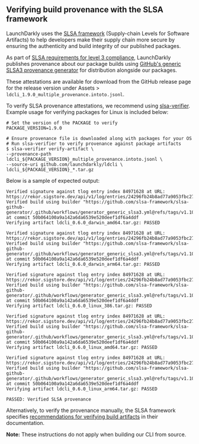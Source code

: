 ## Verifying build provenance with the SLSA framework

LaunchDarkly uses the [SLSA framework](https://slsa.dev/spec/v1.0/about) (Supply-chain Levels for Software Artifacts) to help developers make their supply chain more secure by ensuring the authenticity and build integrity of our published packages.

As part of [SLSA requirements for level 3 compliance](https://slsa.dev/spec/v1.0/requirements), LaunchDarkly publishes provenance about our package builds using [GitHub's generic SLSA3 provenance generator](https://github.com/slsa-framework/slsa-github-generator/blob/main/internal/builders/generic/README.md#generation-of-slsa3-provenance-for-arbitrary-projects) for distribution alongside our packages.

<!-- x-release-please-start-version -->
These attestations are available for download from the GitHub release page for the release version under Assets > `ldcli_1.9.0_multiple_provenance.intoto.jsonl`.
<!-- x-release-please-end -->

To verify SLSA provenance attestations, we recommend using [slsa-verifier](https://github.com/slsa-framework/slsa-verifier). Example usage for verifying packages for Linux is included below: 

<!-- x-release-please-start-version -->
```
# Set the version of the PACKAGE to verify
PACKAGE_VERSION=1.9.0
```
<!-- x-release-please-end -->

```
# Ensure provenance file is downloaded along with packages for your OS
# Run slsa-verifier to verify provenance against package artifacts 
$ slsa-verifier verify-artifact \
--provenance-path ldcli_${PACKAGE_VERSION}_multiple_provenance.intoto.jsonl \
--source-uri github.com/launchdarkly/ldcli \
ldcli_${PACKAGE_VERSION}_*.tar.gz
```

Below is a sample of expected output:
```
Verified signature against tlog entry index 84971628 at URL: https://rekor.sigstore.dev/api/v1/log/entries/24296fb24b8ad77a9053fbc27f7e695f7bcf705e69e3596a48e4759b9f9429725d4fec327c9d09bf
Verified build using builder "https://github.com/slsa-framework/slsa-github-generator/.github/workflows/generator_generic_slsa3.yml@refs/tags/v1.10.0" at commit 50b064100a9a142a6da6539e520deef1df6a4ddf
Verifying artifact ldcli_0.6.0_darwin_amd64.tar.gz: PASSED

Verified signature against tlog entry index 84971628 at URL: https://rekor.sigstore.dev/api/v1/log/entries/24296fb24b8ad77a9053fbc27f7e695f7bcf705e69e3596a48e4759b9f9429725d4fec327c9d09bf
Verified build using builder "https://github.com/slsa-framework/slsa-github-generator/.github/workflows/generator_generic_slsa3.yml@refs/tags/v1.10.0" at commit 50b064100a9a142a6da6539e520deef1df6a4ddf
Verifying artifact ldcli_0.6.0_darwin_arm64.tar.gz: PASSED

Verified signature against tlog entry index 84971628 at URL: https://rekor.sigstore.dev/api/v1/log/entries/24296fb24b8ad77a9053fbc27f7e695f7bcf705e69e3596a48e4759b9f9429725d4fec327c9d09bf
Verified build using builder "https://github.com/slsa-framework/slsa-github-generator/.github/workflows/generator_generic_slsa3.yml@refs/tags/v1.10.0" at commit 50b064100a9a142a6da6539e520deef1df6a4ddf
Verifying artifact ldcli_0.6.0_linux_386.tar.gz: PASSED

Verified signature against tlog entry index 84971628 at URL: https://rekor.sigstore.dev/api/v1/log/entries/24296fb24b8ad77a9053fbc27f7e695f7bcf705e69e3596a48e4759b9f9429725d4fec327c9d09bf
Verified build using builder "https://github.com/slsa-framework/slsa-github-generator/.github/workflows/generator_generic_slsa3.yml@refs/tags/v1.10.0" at commit 50b064100a9a142a6da6539e520deef1df6a4ddf
Verifying artifact ldcli_0.6.0_linux_amd64.tar.gz: PASSED

Verified signature against tlog entry index 84971628 at URL: https://rekor.sigstore.dev/api/v1/log/entries/24296fb24b8ad77a9053fbc27f7e695f7bcf705e69e3596a48e4759b9f9429725d4fec327c9d09bf
Verified build using builder "https://github.com/slsa-framework/slsa-github-generator/.github/workflows/generator_generic_slsa3.yml@refs/tags/v1.10.0" at commit 50b064100a9a142a6da6539e520deef1df6a4ddf
Verifying artifact ldcli_0.6.0_linux_arm64.tar.gz: PASSED

PASSED: Verified SLSA provenance
```

Alternatively, to verify the provenance manually, the SLSA framework specifies [recommendations for verifying build artifacts](https://slsa.dev/spec/v1.0/verifying-artifacts) in their documentation.

**Note:** These instructions do not apply when building our CLI from source. 

